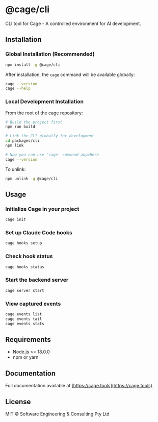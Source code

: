 # @cage/cli

CLI tool for Cage - A controlled environment for AI development.

## Installation

### Global Installation (Recommended)

```bash
npm install -g @cage/cli
```

After installation, the `cage` command will be available globally:

```bash
cage --version
cage --help
```

### Local Development Installation

From the root of the cage repository:

```bash
# Build the project first
npm run build

# Link the CLI globally for development
cd packages/cli
npm link

# Now you can use 'cage' command anywhere
cage --version
```

To unlink:

```bash
npm unlink -g @cage/cli
```

## Usage

### Initialize Cage in your project

```bash
cage init
```

### Set up Claude Code hooks

```bash
cage hooks setup
```

### Check hook status

```bash
cage hooks status
```

### Start the backend server

```bash
cage server start
```

### View captured events

```bash
cage events list
cage events tail
cage events stats
```

## Requirements

- Node.js >= 18.0.0
- npm or yarn

## Documentation

Full documentation available at [https://cage.tools](https://cage.tools)

## License

MIT © Software Engineering & Consulting Pty Ltd